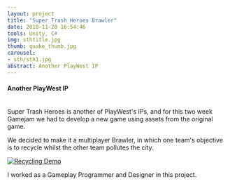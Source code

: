 ```yaml
---
layout: project
title: "Super Trash Heroes Brawler"
date: 2018-11-28 16:54:46
tools: Unity, C#
img: sthtitle.jpg
thumb: quake_thumb.jpg
carousel:
- sth/sth1.jpg
abstract: Another PlayWest IP
---
```

#### Another PlayWest IP
<br>
Super Trash Heroes is another of PlayWest's IPs, and for this two week Gamejam we had to develop a new game using assets from the original game.

We decided to make it a multiplayer Brawler, in which one team's objective is to recycle whilst the other team pollutes the city.

[![Recycling Demo](https://i.gyazo.com/bff66fae12d33c41abf0b979e33feb04.gif)](https://gyazo.com/bff66fae12d33c41abf0b979e33feb04)

I worked as a Gameplay Programmer and Designer in this project.
